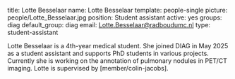 title: Lotte Besselaar
name: Lotte Besselaar
template: people-single
picture: people/Lotte_Besselaar.jpg
position: Student assistant
active: yes
groups: diag
default_group: diag
email: Lotte.Besselaar@radboudumc.nl
type: student-assistant

Lotte Besselaar is a 4th-year medical student. She joined DIAG in May 2025 as a student assistant and supports PhD students in various projects. Currently she is working on the annotation of pulmonary nodules in PET/CT imaging. Lotte is supervised by [member/colin-jacobs].
